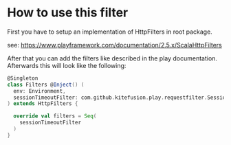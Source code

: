 # How to use this filter

First you have to setup an implementation of HttpFilters in root package.

see: https://www.playframework.com/documentation/2.5.x/ScalaHttpFilters

After that you can add the filters like described in the play documentation. Afterwards this will look
 like the following:

```scala
@Singleton
class Filters @Inject() (
  env: Environment,
  sessionTimeoutFilter: com.github.kitefusion.play.requestfilter.SessionTimeoutFilter,
) extends HttpFilters {

  override val filters = Seq(
    sessionTimeoutFilter
  )
}
```